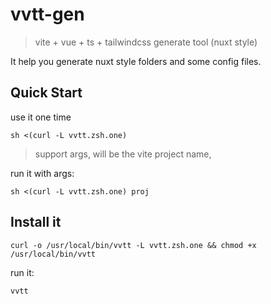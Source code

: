 # vvtt-gen
> vite + vue + ts + tailwindcss generate tool (nuxt style)

It help you generate nuxt style folders and some config files.

## Quick Start

use it one time 

`sh <(curl -L vvtt.zsh.one)`


> support args, will be the vite project name,

run it with args: 

`sh <(curl -L vvtt.zsh.one) proj`

## Install it

`curl -o /usr/local/bin/vvtt -L vvtt.zsh.one && chmod +x /usr/local/bin/vvtt`

run it:

`vvtt`

